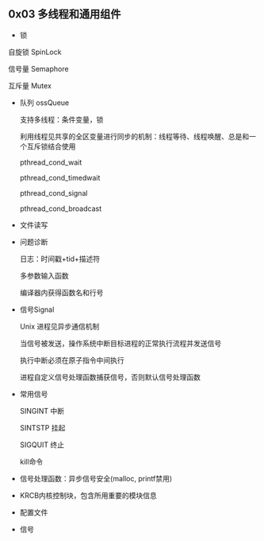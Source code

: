 ## 0x03 多线程和通用组件

- 锁

自旋锁 SpinLock

信号量 Semaphore

互斥量 Mutex

- 队列 ossQueue

  支持多线程：条件变量，锁

  利用线程见共享的全区变量进行同步的机制：线程等待、线程唤醒、总是和一个互斥锁结合使用

  pthread_cond_wait

  pthread_cond_timedwait

  pthread_cond_signal

  pthread_cond_broadcast

- 文件读写

- 问题诊断

  日志：时间戳+tid+描述符

  多参数输入函数

  编译器内获得函数名和行号

- 信号Signal

  Unix 进程见异步通信机制

  当信号被发送，操作系统中断目标进程的正常执行流程并发送信号

  执行中断必须在原子指令中间执行

  进程自定义信号处理函数捕获信号，否则默认信号处理函数

- 常用信号

  SINGINT 中断

  SINTSTP 挂起

  SIGQUIT 终止

  kill命令

- 信号处理函数：异步信号安全(malloc, printf禁用)
- KRCB内核控制块，包含所用重要的模块信息
- 配置文件

- 信号